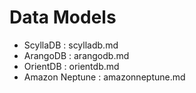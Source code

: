 # Data Models
* ScyllaDB : scylladb.md
* ArangoDB : arangodb.md
* OrientDB : orientdb.md
* Amazon Neptune : amazonneptune.md
